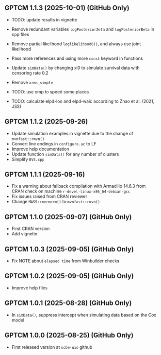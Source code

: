 <div style="text-align: left;">

## GPTCM 1.1.3 (2025-10-01) (GitHub Only)

* TODO: update results in vignette

* Remove redundant variables `logPosteriorZeta` and `logPosteriorBeta` in cpp files
* Remove partial likelihood `loglikelihood0()`, and always use joint likelihood
* Pass more references and using more `const` keyword in functions
* Update `simData()` by changing xi0 to simulate survival data with censoring rate 0.2
* Remove `arms_simple`
* TODO: use omp to speed some places
* TODO: calculate elpd-loo and elpd-waic according to Zhao et al. (2021, JSS)

## GPTCM 1.1.2 (2025-09-26)

* Update simulation examples in vignette due to the change of `mvnfast::rmvn()`
* Convert line endings in `configure.ac` to LF
* Improve help documentation
* Update function `simData()` for any number of clusters 
* Simplify `BVS.cpp`

## GPTCM 1.1.1 (2025-09-16)

* Fix a warning about fallback compilation with Armadillo 14.6.3 from CRAN check on machine `r-devel-linux-x86_64-debian-gcc`
* Fix issues raised from CRAN reviewer
* Change `MASS::mvrnorm()` to `mvnfast::rmvn()`

## GPTCM 1.1.0 (2025-09-07) (GitHub Only)

* First CRAN version
* Add vignette

## GPTCM 1.0.3 (2025-09-05) (GitHub Only)

* Fix NOTE about `elapsed time` from Winbuilder checks 

## GPTCM 1.0.2 (2025-09-05) (GitHub Only)

* Improve help files

## GPTCM 1.0.1 (2025-08-28) (GitHub Only)

* In `simData()`, suppress intercept when simulating data based on the Cox model

## GPTCM 1.0.0 (2025-08-25) (GitHub Only)

* First released version at `ocbe-uio` github

</div>